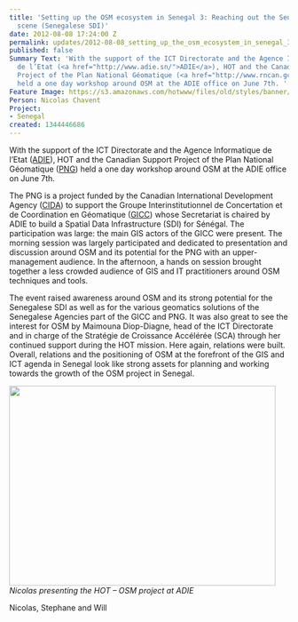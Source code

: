 ```yaml
---
title: 'Setting up the OSM ecosystem in Senegal 3: Reaching out the Senegalese geomatics
  scene (Senegalese SDI)'
date: 2012-08-08 17:24:00 Z
permalink: updates/2012-08-08_setting_up_the_osm_ecosystem_in_senegal_3_reaching_out_the_senegalese_geomatics_
published: false
Summary Text: 'With the support of the ICT Directorate and the Agence Informatique
  de l’Etat (<a href="http://www.adie.sn/">ADIE</a>), HOT and the Canadian Support
  Project of the Plan National Géomatique (<a href="http://www.rncan.gc.ca/sciences-terre/a-propos/international/collaboration/4618">PNG</a>)
  held a one day workshop around OSM at the ADIE office on June 7th. '
Feature Image: https://s3.amazonaws.com/hotwww/files/old/styles/banner/public/image004_0.jpg
Person: Nicolas Chavent
Project:
- Senegal
created: 1344446686
---
```


<p>With the support of the ICT Directorate and the Agence Informatique de l’Etat (<a href="http://www.adie.sn/">ADIE</a>), HOT and the Canadian Support Project of the Plan National Géomatique (<a href="http://www.rncan.gc.ca/sciences-terre/a-propos/international/collaboration/4618">PNG</a>) held a one day workshop around OSM at the ADIE office on June 7th.</p><p>The PNG is a project funded by the Canadian International Development Agency (<a href="http://www.acdi-cida.gc.ca/home">CIDA</a>) to support the Groupe Interinstitutionnel de Concertation et de Coordination en Géomatique (<a href="http://www.en-afrique.info/?plan-national-geomatique-appel-a">GICC</a>) whose Secretariat is chaired by ADIE to build a Spatial Data Infrastructure (SDI) for Sénégal. The participation was large: the main GIS actors of the GICC were present. The morning session was largely participated and dedicated to presentation and discussion around OSM and its potential for the PNG with an upper-management audience. In the afternoon, a hands on session brought together a less crowded audience of GIS and IT practitioners around OSM techniques and tools.</p><p>The event raised awareness around OSM and its strong potential for the Senegalese SDI as well as for the various geomatics solutions of the Senegalese Agencies part of the GICC and PNG. It was also great to see the interest for OSM by Maimouna Diop-Diagne, head of the ICT Directorate and in charge of the Stratégie de Croissance Accélérée (SCA) through her continued support during the HOT mission. Here again, relations were built. Overall, relations and the positioning of OSM at the forefront of the GIS and ICT agenda in Senegal look like strong assets for planning and working towards the growth of the OSM project in Senegal.</p><p><img class="image-large" src="https://s3.amazonaws.com/hotwww/files/old/styles/large/public/image004_0_0.jpg?itok=lEBceDSd" alt="" style="width:480px;height:360px"><br><em>Nicolas presenting the HOT – OSM project at ADIE</em></p><p>Nicolas, Stephane and Will</p>
